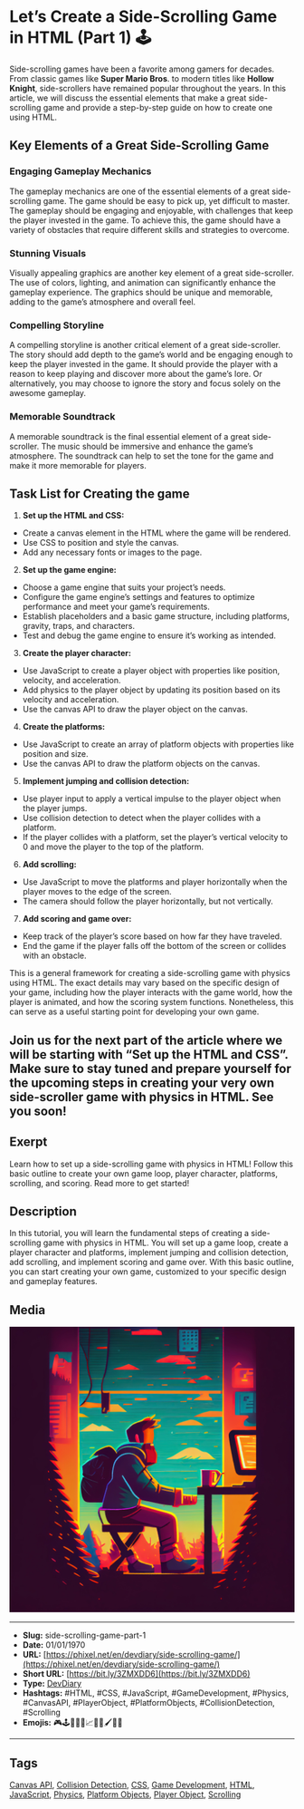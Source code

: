 # Let’s Create a Side-Scrolling Game in HTML (Part 1) 🕹️
Side-scrolling games have been a favorite among gamers for decades. From classic games like **Super Mario Bros**. to modern titles like **Hollow Knight**, side-scrollers have remained popular throughout the years. In this article, we will discuss the essential elements that make a great side-scrolling game and provide a step-by-step guide on how to create one using HTML.

## Key Elements of a Great Side-Scrolling Game

### Engaging Gameplay Mechanics

The gameplay mechanics are one of the essential elements of a great side-scrolling game. The game should be easy to pick up, yet difficult to master. The gameplay should be engaging and enjoyable, with challenges that keep the player invested in the game. To achieve this, the game should have a variety of obstacles that require different skills and strategies to overcome.

### Stunning Visuals

Visually appealing graphics are another key element of a great side-scroller. The use of colors, lighting, and animation can significantly enhance the gameplay experience. The graphics should be unique and memorable, adding to the game’s atmosphere and overall feel.

### Compelling Storyline

A compelling storyline is another critical element of a great side-scroller. The story should add depth to the game’s world and be engaging enough to keep the player invested in the game. It should provide the player with a reason to keep playing and discover more about the game’s lore. Or alternatively, you may choose to ignore the story and focus solely on the awesome gameplay.

### Memorable Soundtrack

A memorable soundtrack is the final essential element of a great side-scroller. The music should be immersive and enhance the game’s atmosphere. The soundtrack can help to set the tone for the game and make it more memorable for players.

## Task List for Creating the game

1. **Set up the HTML and CSS:**
- Create a canvas element in the HTML where the game will be rendered.
- Use CSS to position and style the canvas.
- Add any necessary fonts or images to the page.
2. **Set up the game engine:**
- Choose a game engine that suits your project’s needs.
- Configure the game engine’s settings and features to optimize performance and meet your game’s requirements.
- Establish placeholders and a basic game structure, including platforms, gravity, traps, and characters.
- Test and debug the game engine to ensure it’s working as intended.
3. **Create the player character:**
- Use JavaScript to create a player object with properties like position, velocity, and acceleration.
- Add physics to the player object by updating its position based on its velocity and acceleration.
- Use the canvas API to draw the player object on the canvas.
4. **Create the platforms:**
- Use JavaScript to create an array of platform objects with properties like position and size.
- Use the canvas API to draw the platform objects on the canvas.
5. **Implement jumping and collision detection:**
- Use player input to apply a vertical impulse to the player object when the player jumps.
- Use collision detection to detect when the player collides with a platform.
- If the player collides with a platform, set the player’s vertical velocity to 0 and move the player to the top of the platform.
6. **Add scrolling:**
- Use JavaScript to move the platforms and player horizontally when the player moves to the edge of the screen.
- The camera should follow the player horizontally, but not vertically.
7. **Add scoring and game over:**
- Keep track of the player’s score based on how far they have traveled.
- End the game if the player falls off the bottom of the screen or collides with an obstacle.

This is a general framework for creating a side-scrolling game with physics using HTML. The exact details may vary based on the specific design of your game, including how the player interacts with the game world, how the player is animated, and how the scoring system functions. Nonetheless, this can serve as a useful starting point for developing your own game.

Join us for the next part of the article where we will be starting with “Set up the HTML and CSS”. Make sure to stay tuned and prepare yourself for the upcoming steps in creating your very own side-scroller game with physics in HTML. See you soon!
------------
## Exerpt
Learn how to set up a side-scrolling game with physics in HTML! Follow this basic outline to create your own game loop, player character, platforms, scrolling, and scoring. Read more to get started!
## Description
In this tutorial, you will learn the fundamental steps of creating a side-scrolling game with physics in HTML. You will set up a game loop, create a player character and platforms, implement jumping and collision detection, add scrolling, and implement scoring and game over. With this basic outline, you can start creating your own game, customized to your specific design and gameplay features.
## Media
<img src="media/e2c4c7c6/game-super-jumper-getting-started.jpg" loading="lazy"><br>

------------
- **Slug:** side-scrolling-game-part-1
- **Date:** 01/01/1970
- **URL:** [https://phixel.net/en/devdiary/side-scrolling-game/](https://phixel.net/en/devdiary/side-scrolling-game/)
- **Short URL:** [https://bit.ly/3ZMXDD6](https://bit.ly/3ZMXDD6)
- **Type:** [DevDiary](#devdiary)
- **Hashtags:** #HTML, #CSS, #JavaScript, #GameDevelopment, #Physics, #CanvasAPI, #PlayerObject, #PlatformObjects, #CollisionDetection, #Scrolling
- **Emojis:** 🎮🕹️🌟👨‍💻📈🔧🎨🖌️🚀👾

------------
## Tags
[Canvas API](#canvas-api), [Collision Detection](#collision-detection), [CSS](#css), [Game Development](#game-development), [HTML](#html), [JavaScript](#javascript), [Physics](#physics), [Platform Objects](#platform-objects), [Player Object](#player-object), [Scrolling](#scrolling)
